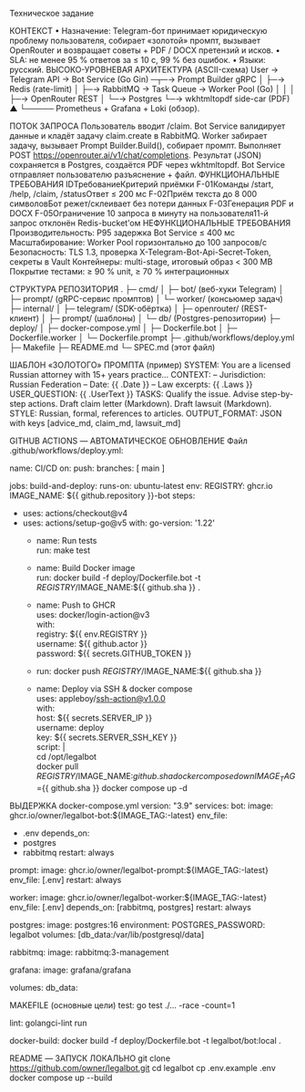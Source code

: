 Техническое задание

КОНТЕКСТ
• Назначение: Telegram-бот принимает юридическую проблему пользователя, собирает «золотой» промпт, вызывает OpenRouter и возвращает советы + PDF / DOCX претензий и исков.
• SLA: не менее 95 % ответов за ≤ 10 с, 99 % без ошибок.
• Языки: русский.
ВЫСОКО-УРОВНЕВАЯ АРХИТЕКТУРА (ASCII-схема)
User → Telegram API → Bot Service (Go Gin) ─┬─→ Prompt Builder gRPC
│
├─→ Redis (rate-limit)
│
├─→ RabbitMQ → Task Queue → Worker Pool (Go)
│ │
│ ├─→ OpenRouter REST
│ └─→ Postgres
└─→ wkhtmltopdf side-car (PDF)
▲
└───── Prometheus + Grafana + Loki (обзор).

ПОТОК ЗАПРОСА
Пользователь вводит /claim. Bot Service валидирует данные и кладёт задачу claim.create в RabbitMQ.
Worker забирает задачу, вызывает Prompt Builder.Build(), собирает промпт.
Выполняет POST https://openrouter.ai/v1/chat/completions.
Результат (JSON) сохраняется в Postgres, создаётся PDF через wkhtmltopdf.
Bot Service отправляет пользователю разъяснение + файл.
ФУНКЦИОНАЛЬНЫЕ ТРЕБОВАНИЯ
IDТребованиеКритерий приёмки
F-01Команды /start, /help, /claim, /statusОтвет ≤ 200 мс
F-02Приём текста до 8 000 символовБот режет/склеивает без потери данных
F-03Генерация PDF и DOCX
F-05Ограничение 10 запроса в минуту на пользователя11-й запрос отклонён Redis-bucket’ом
НЕФУНКЦИОНАЛЬНЫЕ ТРЕБОВАНИЯ
Производительность: P95 задержка Bot Service ≤ 400 мс
Масштабирование: Worker Pool горизонтально до 100 запросов/с
Безопасность: TLS 1.3, проверка X-Telegram-Bot-Api-Secret-Token, секреты в Vault
Контейнеры: multi-stage, итоговый образ < 300 MB
Покрытие тестами: ≥ 90 % unit, ≥ 70 % интеграционных

СТРУКТУРА РЕПОЗИТОРИЯ
.
├─ cmd/
│ ├─ bot/ (веб-хуки Telegram)
│ ├─ prompt/ (gRPC-сервис промптов)
│ └─ worker/ (консьюмер задач)
├─ internal/
│ ├─ telegram/ (SDK-обёртка)
│ ├─ openrouter/ (REST-клиент)
│ ├─ prompt/ (шаблоны)
│ └─ db/ (Postgres-репозитории)
├─ deploy/
│ ├─ docker-compose.yml
│ ├─ Dockerfile.bot
│ ├─ Dockerfile.worker
│ └─ Dockerfile.prompt
├─ .github/workflows/deploy.yml
├─ Makefile
├─ README.md
└─ SPEC.md (этот файл)

ШАБЛОН «ЗОЛОТОГО» ПРОМПТА (пример)
SYSTEM:
You are a licensed Russian attorney with 15+ years practice…
CONTEXT:
– Jurisdiction: Russian Federation
– Date: {{ .Date }}
– Law excerpts: {{ .Laws }}
USER_QUESTION:
{{ .UserText }}
TASKS:
Qualify the issue.
Advise step-by-step actions.
Draft claim letter (Markdown).
Draft lawsuit (Markdown).
STYLE: Russian, formal, references to articles.
OUTPUT_FORMAT: JSON with keys [advice_md, claim_md, lawsuit_md]

GITHUB ACTIONS — АВТОМАТИЧЕСКОЕ ОБНОВЛЕНИЕ
Файл .github/workflows/deploy.yml:

name: CI/CD
on:
push:
branches: [ main ]

jobs:
build-and-deploy:
runs-on: ubuntu-latest
env:
REGISTRY: ghcr.io
IMAGE_NAME: ${{ github.repository }}-bot
steps:
- uses: actions/checkout@v4
- uses: actions/setup-go@v5
with:
go-version: '1.22'
  - name: Run tests  
    run: make test  

  - name: Build Docker image  
    run: docker build -f deploy/Dockerfile.bot -t $REGISTRY/$IMAGE_NAME:${{ github.sha }} .  

  - name: Push to GHCR  
    uses: docker/login-action@v3  
    with:  
      registry: ${{ env.REGISTRY }}  
      username: ${{ github.actor }}  
      password: ${{ secrets.GITHUB_TOKEN }}  

  - run: docker push $REGISTRY/$IMAGE_NAME:${{ github.sha }}  

  - name: Deploy via SSH & docker compose  
    uses: appleboy/ssh-action@v1.0.0  
    with:  
      host: ${{ secrets.SERVER_IP }}  
      username: deploy  
      key: ${{ secrets.SERVER_SSH_KEY }}  
      script: |  
        cd /opt/legalbot  
        docker pull $REGISTRY/$IMAGE_NAME:${{ github.sha }}  
        docker compose down  
        IMAGE_TAG=${{ github.sha }} docker compose up -d

ВЫДЕРЖКА docker-compose.yml
version: "3.9"
services:
bot:
image: ghcr.io/owner/legalbot-bot:${IMAGE_TAG:-latest}
env_file:
- .env
depends_on:
- postgres
- rabbitmq
restart: always

prompt:
image: ghcr.io/owner/legalbot-prompt:${IMAGE_TAG:-latest}
env_file: [.env]
restart: always

worker:
image: ghcr.io/owner/legalbot-worker:${IMAGE_TAG:-latest}
env_file: [.env]
depends_on: [rabbitmq, postgres]
restart: always

postgres:
image: postgres:16
environment:
POSTGRES_PASSWORD: legalbot
volumes: [db_data:/var/lib/postgresql/data]

rabbitmq:
image: rabbitmq:3-management

grafana:
image: grafana/grafana

volumes:
db_data:

MAKEFILE (основные цели)
test:
 go test ./... -race -count=1

lint:
 golangci-lint run

docker-build:
 docker build -f deploy/Dockerfile.bot -t legalbot/bot:local .

README — ЗАПУСК ЛОКАЛЬНО
git clone https://github.com/owner/legalbot.git
cd legalbot
cp .env.example .env
docker compose up --build
